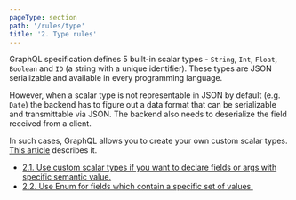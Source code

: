 ```yaml
---
pageType: section
path: '/rules/type'
title: '2. Type rules'
---
```


GraphQL specification defines 5 built-in scalar types - `String`, `Int`, `Float`, `Boolean` and `ID` (a string with a unique identifier). These types are JSON serializable and available in every programming language.

However, when a scalar type is not representable in JSON by default (e.g. `Date`) the backend has to figure out a data format that can be serializable and transmittable via JSON. The backend also needs to deserialize the field received from a client.

In such cases, GraphQL allows you to create your own custom scalar types. [This article](../types/README.md#custom-scalar-types) describes it.

- [2.1. Use custom scalar types if you want to declare fields or args with specific semantic value.](./type-custom-scalars.md)
- [2.2. Use Enum for fields which contain a specific set of values.](./type-enumerable.md)
